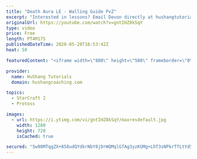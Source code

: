 ```yaml
---
title: "Death Aura LE - Walling Guide PvZ"
excerpt: "Interested in lessons? Email Devon directly at hushangtutorials@outlook.com ------------------------------------------------------------------------------------------------------- Want to support HuShang Tutorials directly? Patreon is a website where you can contribute a monthly donation that will help"
originalUrl: https://youtube.com/watch?v=gntIHZ8kSqY
type: video
price: Free
length: PT4M17S
publishedDateTime: 2020-05-28T16:53:42Z
heat: 50

featuredContent: "<iframe width=\"800\" height=\"500\" frameborder=\"0\" src=\"https://www.youtube.com/embed/gntIHZ8kSqY\" allow=\"accelerometer; autoplay; encrypted-media; gyroscope; picture-in-picture\" allowfullscreen></iframe>"

provider:
  name: HuShang Tutorials
  domain: hushangcoaching.com

topics:
  - StarCraft 2
  - Protoss

images:
  - url: https://i.ytimg.com/vi/gntIHZ8kSqY/maxresdefault.jpg
    width: 1280
    height: 720
    isCached: true

secured: "5w98MTqgZX+858udQYdkrNbY8jDrWQMqlGTAg3yzKGMg+LhT3sNPkrTfLtYd5Eat2tr3NomWcKoLpG+HwlNJ03Ks0TtauoVd0phsqqF3f4TQiQCscQfDhsXJRb8tUnFdq2VXknyUNF3taSLHz/rSvj72pQULcb6TgW0yFrUvBOknHx4w+gUtwAhcLdMA1kOGlw3dj5IKI1CvYaKsgrf5bSYUaQpEc2t25Sf6T3dcoLi8p97dEyuXAeKyqOSKd4yWAGnuQ/qb14Twe848/WRPgHyXliJYtNMYWH8svAXcBRWSV8VpQS5Tww4NOgC6l/HVn0PbEk0biFZ1Q8+2Oq4UzkkwPgC9aoi0kauy1jJ4OW+CLUK0utcE7TpvH4DI6HrlFvBZeHlxo8xFNPa/ndv3MXcbze+q7atg07HWvE/HVZE=;fARIw5JKIqGjnbkdFeHqVQ=="
---
```


